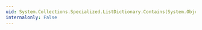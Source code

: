 ```yaml
---
uid: System.Collections.Specialized.ListDictionary.Contains(System.Object)
internalonly: False
---
```

